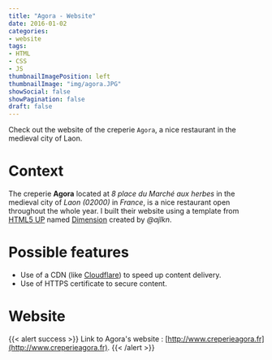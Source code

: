 ```yaml
---
title: "Agora - Website"
date: 2016-01-02
categories:
- website
tags:
- HTML
- CSS
- JS
thumbnailImagePosition: left
thumbnailImage: "img/agora.JPG"
showSocial: false
showPagination: false
draft: false
---
```


Check out the website of the creperie `Agora`, a nice restaurant in the medieval city of Laon.
<!--more-->

# Context

The creperie **Agora** located at *8 place du Marché aux herbes* in the medieval city of *Laon (02000)* in *France*, is a nice restaurant open throughout the whole year. I built their website using a template from [HTML5 UP](https://html5up.net/) named [Dimension](https://html5up.net/dimension) created by *@ajlkn*.

# Possible features

* Use of a CDN (like [Cloudflare](https://www.cloudflare.com/)) to speed up content delivery.
* Use of HTTPS certificate to secure content.


# Website

{{< alert success >}}
Link to Agora's website : [http://www.creperieagora.fr](http://www.creperieagora.fr).
{{< /alert >}}
